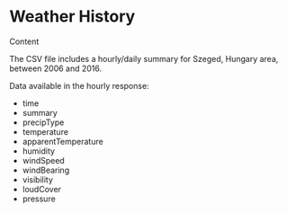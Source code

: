 # Weather History
Content

The CSV file includes a hourly/daily summary for Szeged, 
Hungary area, between 2006 and 2016.

Data available in the hourly response:

- time
- summary
- precipType
- temperature
- apparentTemperature
- humidity
- windSpeed
- windBearing
- visibility
- loudCover
- pressure